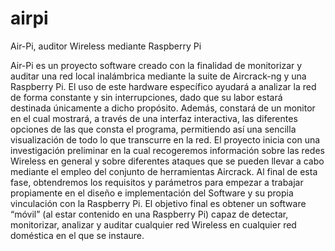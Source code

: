 # airpi
Air-Pi, auditor Wireless mediante Raspberry Pi

Air-Pi es un proyecto software creado con la finalidad de monitorizar y auditar una red local inalámbrica mediante la suite de Aircrack-ng y una Raspberry Pi. El uso de este hardware específico ayudará a analizar la red de forma constante y sin interrupciones, dado que su labor estará destinada únicamente a dicho propósito. Además, constará de un monitor en el cual mostrará, a través de una interfaz interactiva, las diferentes opciones de las que consta el programa, permitiendo así una sencilla visualización de todo lo que transcurre en la red.
El proyecto inicia con una investigación preliminar en la cual recogeremos información sobre las redes Wireless en general y sobre diferentes ataques que se pueden llevar a cabo mediante el empleo del conjunto de herramientas Aircrack. Al final de esta fase, obtendremos los requisitos y parámetros para empezar a trabajar propiamente en el diseño e implementación del Software y su propia vinculación con la Raspberry Pi. 
El objetivo final es obtener un software “móvil” (al estar contenido en una Raspberry Pi) capaz de detectar, monitorizar, analizar y auditar cualquier red Wireless en cualquier red doméstica en el que se instaure.

